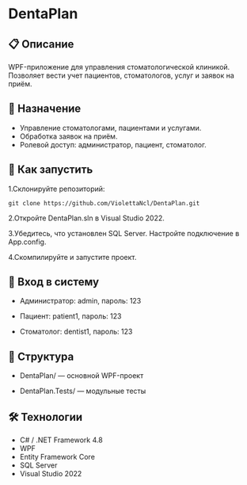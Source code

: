 # DentaPlan

## 📋 Описание  
WPF-приложение для управления стоматологической клиникой. Позволяет вести учет пациентов, стоматологов, услуг и заявок на приём.

## 🎯 Назначение  
- Управление стоматологами, пациентами и услугами.  
- Обработка заявок на приём.  
- Ролевой доступ: администратор, пациент, стоматолог.

## 🚀 Как запустить  
1.Склонируйте репозиторий:  

    git clone https://github.com/ViolettaNcl/DentaPlan.git
    
2.Откройте DentaPlan.sln в Visual Studio 2022.

3.Убедитесь, что установлен SQL Server. Настройте подключение в App.config.

4.Скомпилируйте и запустите проект.

## 🔐 Вход в систему
- Администратор: admin, пароль: 123

- Пациент: patient1, пароль: 123

- Стоматолог: dentist1, пароль: 123

## 📁 Структура
- DentaPlan/ — основной WPF-проект

- DentaPlan.Tests/ — модульные тесты 

## 🛠️ Технологии
- C# / .NET Framework 4.8
- WPF
- Entity Framework Core
- SQL Server
- Visual Studio 2022
